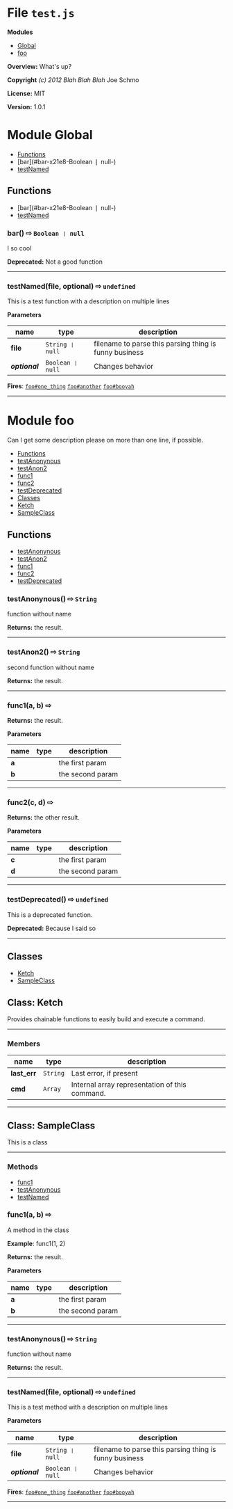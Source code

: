# File `test.js`

**Modules**
* [Global](#module-Global)
* [foo](#module-foo)


**Overview:** What's up?



**Copyright** *(c) 2012 Blah Blah Blah* Joe Schmo

**License:** MIT 

**Version:** 1.0.1

# Module Global


* [Functions](#functions)
* [bar](#bar-x21e8-Boolean ❘ null-)
* [testNamed](#testNamed-file-optional-x21e8-)



## Functions
* [bar](#bar-x21e8-Boolean ❘ null-)
* [testNamed](#testNamed-file-optional-x21e8-)

### bar()  &#x21e8; `Boolean ❘ null`

I so cool


**Deprecated:** Not a good function





---
### testNamed(file, optional)  &#x21e8; `undefined`

This is a test function   with a description on multiple lines



**Parameters**

| name | type | description |
|------|------|-------------|
| **file** | `String ❘ null` | filename to parse                        this parsing thing is funny business |
| ***optional*** | `Boolean ❘ null` | Changes behavior |

**Fires**: [`foo#one_thing`](module:foo#event:one_thing) [`foo#another`](module:foo#event:another) [`foo#booyah`](module:foo#event:booyah) 

---


# Module foo
Can I get some description please   on more than one line, if possible.


* [Functions](#functions)
* [testAnonynous](#testAnonynous-x21e8-String-)
* [testAnon2](#testAnon2-x21e8-String-)
* [func1](#func1-a-b-x21e8--)
* [func2](#func2-c-d-x21e8--)
* [testDeprecated](#testDeprecated-x21e8-)
* [Classes](#classes)
* [Ketch](#class-Ketch)
* [SampleClass](#class-SampleClass)



## Functions
* [testAnonynous](#testAnonynous-x21e8-String-)
* [testAnon2](#testAnon2-x21e8-String-)
* [func1](#func1-a-b-x21e8--)
* [func2](#func2-c-d-x21e8--)
* [testDeprecated](#testDeprecated-x21e8-)

### testAnonynous()  &#x21e8; `String`

function without name



**Returns:** the result.




---
### testAnon2()  &#x21e8; `String`

second function without name



**Returns:** the result.




---
### func1(a, b)  &#x21e8; 




**Returns:** the result.

**Parameters**

| name | type | description |
|------|------|-------------|
| **a** |  | the first param |
| **b** |  | the second param |


---
### func2(c, d)  &#x21e8; 




**Returns:** the other result.

**Parameters**

| name | type | description |
|------|------|-------------|
| **c** |  | the first param |
| **d** |  | the second param |


---
### testDeprecated()  &#x21e8; `undefined`

This is a deprecated function.


**Deprecated:** Because I said so




---

## Classes
* [Ketch](#class-Ketch)
* [SampleClass](#class-SampleClass)

## Class: Ketch

Provides chainable functions to easily build and execute a command.

***
### Members

| name | type | description |
|------|------|-------------|
| **last_err** | `String` | Last error, if present |
| **cmd** | `Array` | Internal array representation of this command. |
***


## Class: SampleClass

This is a class

***

### Methods
 - [func1](#func1)
 - [testAnonynous](#testAnonynous)
 - [testNamed](#testNamed)

### func1(a, b)  &#x21e8; 

A method in the class

**Example**:
func1(1, 2)


**Returns:** the result.

**Parameters**

| name | type | description |
|------|------|-------------|
| **a** |  | the first param |
| **b** |  | the second param |


---
### testAnonynous()  &#x21e8; `String`

function without name



**Returns:** the result.




---
### testNamed(file, optional)  &#x21e8; `undefined`

This is a test method     with a description on multiple lines



**Parameters**

| name | type | description |
|------|------|-------------|
| **file** | `String ❘ null` | filename to parse                          this parsing thing is funny business |
| ***optional*** | `Boolean ❘ null` | Changes behavior |

**Fires**: [`foo#one_thing`](module:foo#event:one_thing) [`foo#another`](module:foo#event:another) [`foo#booyah`](module:foo#event:booyah) 

---
